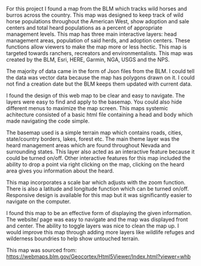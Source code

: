 For this project I found a map from the BLM which tracks wild horses and burros across the country. This map was designed to keep track of wild horse populations throughout the American West, show adoption and sale centers and total heard populations as a percent of appropriate management levels.
This map has three main interactive layers: head management areas, population of said herds, and adoption centers. These functions allow viewers to make the map more or less hectic. This map is targeted towards ranchers, recreators and environmentalists. This map was created by the BLM, Esri, HERE, Garmin, NGA, USGS and the NPS.

The majority of data came in the form of Json files from the BLM.  I could tell the data was vector data because the map has polygons drawn on it. I could not find a creation date but the BLM keeps them updated with current data.

I found the design of this web map to be clear and easy to navigate. The layers were easy to find and apply to the basemap. You could also hide different menus to maximize the map screen. This maps systemic achitecture consisted of a basic html file containing a head and body which made navigating the code simple.

The basemap used is a simple terrain map which contains roads, cities, state/country borders, lakes, forest etc. The main theme layer was the heard management areas which are found throughout Nevada and surrounding states. This layer also acted as an interactive feature because it could be turned on/off. Other interactive features for this map included the ability to drop a point via right clicking on the map, clicking on the heard area gives you information about the heard.

This map incorporates a scale bar which adjusts with the zoom function. There is also a latitude and longitude function which can be turned on/off. Responsive design is available for this map but it was significantly easier to navigate on the computer.

I found this map to be an effective form of displaying the given information. The website/ page was easy to navigate and the map was displayed front and center. The ability to toggle layers was nice to clean the map up. I would improve this map through adding more layers like wildlife refuges and wilderness boundries to help show untouched terrain.

This map was sourced from: https://webmaps.blm.gov/Geocortex/Html5Viewer/Index.html?viewer=whb
